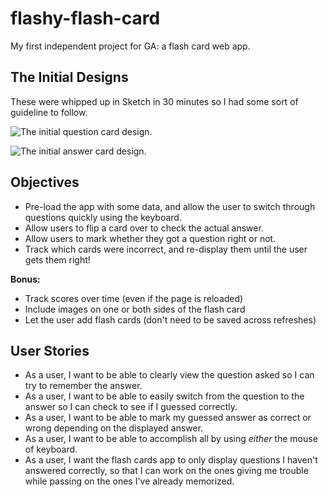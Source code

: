 # flashy-flash-card
My first independent project for GA: a flash card web app.

## The Initial Designs
These were whipped up in Sketch in 30 minutes so I had some sort of guideline to follow.

 ![The initial question card design.](http://i.imgur.com/88wDqVF.png)

 ![The initial answer card design.](http://i.imgur.com/mwheRoc.png)

## Objectives
 - Pre-load the app with some data, and allow the user to switch through questions quickly using the keyboard.
 - Allow users to flip a card over to check the actual answer.
 - Allow users to mark whether they got a question right or not. 
 - Track which cards were incorrect, and re-display them until the user gets them right!

**Bonus:**

- Track scores over time (even if the page is reloaded)
- Include images on one or both sides of the flash card
- Let the user add flash cards (don't need to be saved across refreshes)

## User Stories

- As a user, I want to be able to clearly view the question asked so I can try to remember the answer.
- As a user,  I want to be able to easily switch from the question to the answer so I can check to see if I guessed correctly.
- As a user, I want to be able to mark my guessed answer as correct or wrong depending on the displayed answer.
- As a user, I want to be able to accomplish all by using *either* the mouse of keyboard.
- As a user, I want the flash cards app to only display questions I haven't answered correctly, so that I can work on the ones giving me trouble while passing on the ones I've already memorized.